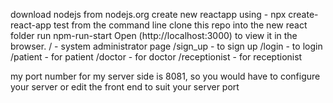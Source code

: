 download nodejs from nodejs.org
create new reactapp using - npx create-react-app test from the command line
clone this repo into the new react folder
run npm-run-start
Open (http://localhost:3000) to view it in the browser.
/          - system administrator page
/sign_up   -  to sign up
/login     -  to login
/patient   -  for patient
/doctor    -  for doctor
/receptionist - for receptionist

my port number for my server side is 8081, so you would have to configure your server or edit the front end to suit your server port


